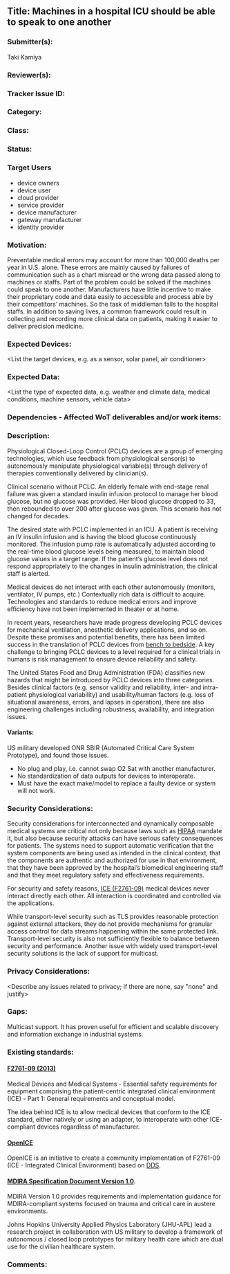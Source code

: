 ## Title: Machines in a hospital ICU should be able to speak to one another<Pick a descriptive title>

### Submitter(s): 

Taki Kamiya

### Reviewer(s):

<Suggest reviewers>

### Tracker Issue ID:

<please leave blank>

### Category:

<please leave blank>

### Class: 

<please leave blank>

### Status: 

<please leave blank>

### Target Users

- device owners
- device user
- cloud provider
- service provider
- device manufacturer
- gateway manufacturer
- identity provider

### Motivation:

Preventable medical errors may account for more than 100,000 deaths per year in U.S. alone. These errors are mainly caused by failures of communication such as a chart misread or the wrong data passed along to machines or staffs. Part of the problem could be solved if the machines could speak to one another.   Manufacturers have little incentive to make their proprietary code and data easily to accessible and process able by their competitors’ machines. So the task of middleman falls to the hospital staffs. In addition to saving lives, a common framework could result in collecting and recording more clinical data on patients, making it easier to deliver precision medicine.

### Expected Devices:

<List the target devices, e.g. as a sensor, solar panel, air conditioner>

### Expected Data:

<List the type of expected data, e.g. weather and climate data, medical conditions, machine sensors, vehicle data>

### Dependencies - Affected WoT deliverables and/or work items:

<List the affected WoT deliverables that have to be changed to enable this use case>

### Description:

Physiological Closed-Loop Control (PCLC) devices are a group of emerging technologies, which use feedback from physiological sensor(s) to autonomously manipulate physiological variable(s) through delivery of therapies conventionally delivered by clinician(s). 

Clinical scenario without PCLC. An elderly female with end-stage renal failure was given a standard insulin infusion protocol to manage her blood glucose, but no glucose was provided. Her blood glucose dropped to 33, then rebounded to over 200 after glucose was given. This scenario has not changed for decades.

The desired state with PCLC implemented in an ICU. A patient is receiving an IV insulin infusion and is having the blood glucose continuously monitored. The infusion pump rate is automatically adjusted according to the real-time blood glucose levels being measured, to maintain blood glucose values in a target range. If the patient’s glucose level does not respond appropriately to the changes in insulin administration, the clinical staff is alerted.

Medical devices do not interact with each other autonomously (monitors, ventilator, IV pumps, etc.) Contextually rich data is difficult to acquire. Technologies and standards to reduce medical errors and improve efficiency have not been implemented in theater or at home.

In recent years, researchers have made progress developing PCLC devices for mechanical ventilation, anesthetic delivery applications, and so on. Despite these promises and potential benefits, there has been limited success in the translation of PCLC devices from [bench to bedside](https://today.duke.edu/2014/07/benchbedside). A key challenge to bringing PCLC devices to a level required for a clinical trials in humans is risk management to ensure device reliability and safety.

The United States Food and Drug Administration (FDA) classifies new hazards that might be introduced by PCLC devices into three categories. Besides clinical factors (e.g. sensor validity and reliability, inter- and intra-patient physiological variability) and usability/human factors (e.g. loss of situational awareness, errors, and lapses in operation), there are also engineering challenges including robustness, availability, and integration issues.

#### Variants:

US military developed ONR SBIR (Automated Critical Care System Prototype), and found those issues.

- No plug and play, i.e. cannot swap O2 Sat with another manufacturer.
- No standardization of data outputs for devices to interoperate.
- Must have the exact make/model to replace a faulty device or system will not work.

### Security Considerations:

Security considerations for interconnected and dynamically composable medical systems are critical not only because laws such as [HIPAA](https://www.hhs.gov/hipaa/index.html) mandate it, but also because security attacks can have serious safety consequences for patients. The systems need to support automatic verification that the system components are being used as intended in the clinical context, that the components are authentic and authorized for use in that environment, that they have been approved by the hospital’s biomedical engineering staff and that they meet regulatory safety and effectiveness requirements.

For security and safety reasons, [ICE (F2761-09)](#ICE) medical devices never interact directly each other. All interaction is coordinated and controlled via the applications.

While transport-level security such as TLS provides reasonable protection against external attackers, they do not provide mechanisms for granular access control for data streams happening within the same protected link. Transport-level security is also not sufficiently flexible to balance between security and performance. Another issue with widely used transport-level security solutions is the lack of support for multicast.

### Privacy Considerations:

<Describe any issues related to privacy; if there are none, say "none" and justify>

### Gaps:

Multicast support. It has proven useful for efficient and scalable discovery and information exchange in industrial systems.

### Existing standards:

#### <a name="ICE"></a> [F2761-09 (2013)](https://www.astm.org/Standards/F2761.htm) 

Medical Devices and Medical Systems - Essential safety requirements for equipment comprising the patient-centric integrated clinical environment (ICE) - Part 1: General requirements and conceptual model.

The idea behind ICE is to allow medical devices that conform to the ICE standard, either natively or using an adapter, to interoperate with other ICE-compliant devices regardless of manufacturer.

#### [OpenICE](https://www.openice.info/)

OpenICE is an initiative to create a community implementation of F2761-09 (ICE - Integrated Clinical Environment) based on [DDS](https://www.omg.org/spec/DDS/About-DDS/).

#### [MDIRA Specification Document Version 1.0](https://secwww.jhuapl.edu/mdira/documents). 

MDIRA Version 1.0 provides requirements and implementation guidance for MDIRA-compliant systems focused on trauma and critical care in austere environments.

Johns Hopkins University Applied Physics Laboratory (JHU-APL) lead a research project in collaboration with US military to develop a framework of autonomous / closed loop prototypes for military health care which are dual use for the civilian healthcare system.

### Comments:

